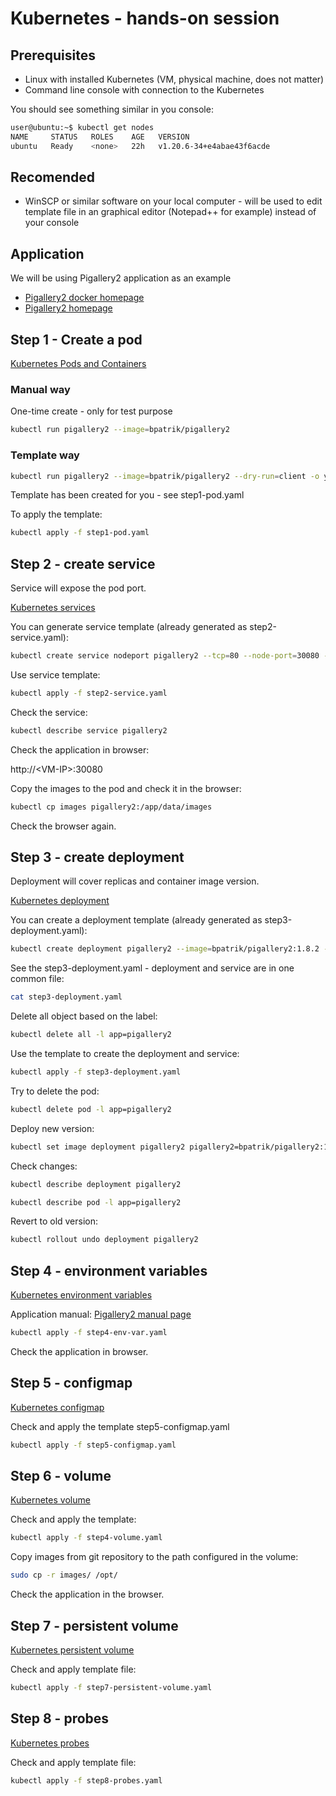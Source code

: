# Kubernetes - hands-on session

## Prerequisites

* Linux with installed Kubernetes (VM, physical machine, does not matter)
* Command line console with connection to the Kubernetes

You should see something similar in you console:

```sh
user@ubuntu:~$ kubectl get nodes
NAME     STATUS   ROLES    AGE   VERSION
ubuntu   Ready    <none>   22h   v1.20.6-34+e4abae43f6acde
```

## Recomended

* WinSCP or similar software on your local computer - will be used to edit template file in an graphical editor (Notepad++ for example) instead of your console

## Application

We will be using Pigallery2 application as an example

* [Pigallery2 docker homepage](https://hub.docker.com/r/bpatrik/pigallery2 "Pigallery2 docker homepage")
* [Pigallery2 homepage](http://bpatrik.github.io/pigallery2/ "Pigallery2 homepage")

## Step 1 - Create a pod

[Kubernetes Pods and Containers](https://kubernetes.io/docs/tasks/configure-pod-container/ "Kubernetes Pods and Containers")

### Manual way

One-time create - only for test purpose

```sh
kubectl run pigallery2 --image=bpatrik/pigallery2
```

### Template way

```sh
kubectl run pigallery2 --image=bpatrik/pigallery2 --dry-run=client -o yaml > template.yaml
```

Template has been created for you - see step1-pod.yaml

To apply the template:

```sh
kubectl apply -f step1-pod.yaml
```

## Step 2 - create service

Service will expose the pod port.

[Kubernetes services](https://kubernetes.io/docs/concepts/services-networking/service/ "Kubernetes services")

You can generate service template (already generated as step2-service.yaml):

```sh
kubectl create service nodeport pigallery2 --tcp=80 --node-port=30080 --dry-run=client -o yaml > templateService.yaml
```

Use service template:

```sh
kubectl apply -f step2-service.yaml
```

Check the service:

```sh
kubectl describe service pigallery2
```

Check the application in browser:

http://\<VM-IP>:30080

Copy the images to the pod and check it in the browser:

```sh
kubectl cp images pigallery2:/app/data/images
```

Check the browser again.

## Step 3 - create deployment

Deployment will cover replicas and container image version.

[Kubernetes deployment](https://kubernetes.io/docs/concepts/workloads/controllers/deployment/ "Kubernetes deployment")

You can create a deployment template (already generated as step3-deployment.yaml):

```sh
kubectl create deployment pigallery2 --image=bpatrik/pigallery2:1.8.2 --replicas=1 -o yaml --dry-run=client > deploymentTemplate.yaml
```

See the step3-deployment.yaml - deployment and service are in one common file:

```sh
cat step3-deployment.yaml
```

Delete all object based on the label:

```sh
kubectl delete all -l app=pigallery2
```

Use the template to create the deployment and service:

```sh
kubectl apply -f step3-deployment.yaml
```

Try to delete the pod:

```sh
kubectl delete pod -l app=pigallery2
```

Deploy new version:

```sh
kubectl set image deployment pigallery2 pigallery2=bpatrik/pigallery2:1.8.5
```

Check changes:

```sh
kubectl describe deployment pigallery2
```

```sh
kubectl describe pod -l app=pigallery2
```

Revert to old version:

```sh
kubectl rollout undo deployment pigallery2
```

## Step 4 - environment variables

[Kubernetes environment variables](https://kubernetes.io/docs/tasks/inject-data-application/define-environment-variable-container/ "Kubernetes environment variables")

Application manual:
[Pigallery2 manual page](https://github.com/bpatrik/pigallery2/blob/master/MANPAGE.md "Pigallery2 manual page")

```sh
kubectl apply -f step4-env-var.yaml
```

Check the application in browser.

## Step 5 - configmap

[Kubernetes configmap](https://kubernetes.io/docs/tasks/configure-pod-container/configure-pod-configmap/ "Kubernetes configmap")

Check and apply the template step5-configmap.yaml

```sh
kubectl apply -f step5-configmap.yaml
```

## Step 6 - volume

[Kubernetes volume](https://kubernetes.io/docs/concepts/storage/volumes/ "Kubernetes volume")

Check and apply the template:

```sh
kubectl apply -f step4-volume.yaml
```

Copy images from git repository to the path configured in the volume:

```sh
sudo cp -r images/ /opt/
```

Check the application in the browser.

## Step 7 - persistent volume

[Kubernetes persistent volume](https://kubernetes.io/docs/tasks/configure-pod-container/configure-persistent-volume-storage/ "Kubernetes persistent volume")

Check and apply template file:

```sh
kubectl apply -f step7-persistent-volume.yaml
```

## Step 8 - probes

[Kubernetes probes](https://kubernetes.io/docs/tasks/configure-pod-container/configure-liveness-readiness-startup-probes/ "Kubernetes probes")

Check and apply template file:

```sh
kubectl apply -f step8-probes.yaml
```
